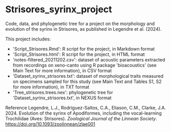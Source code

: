 # Strisores_syrinx_project
Code, data, and phylogenetic tree for a project on the morphology and evolution of the syrinx in Strisores, as published in Legendre et al. (2024).

This project includes:
- 'Script_Strisores.Rmd': R script for the project, in Markdown format
- 'Script_Strisores.html': R script for the project, in HTML format
- 'notes-filtered_20211202.csv': dataset of acoustic parameters extracted from recordings on xeno-canto using R package 'bioacoustics' (see Main Text for more information), in CSV format
- 'Dataset_syrinx_strisores.txt': dataset of morphological traits measured on specimens sampled for this study (see Main Text and Tables S1, S2 for more information), in TXT format
- 'Tree_strisores.trees.nex': phylogenetic tree for 'Dataset_syrinx_strisores.txt', in NEXUS format

Reference
Legendre, L.J., Rodríguez-Saltos, C.A., Eliason, C.M., Clarke, J.A. 2024. Evolution of the syrinx of Apodiformes, including the vocal-learning Trochilidae (Aves: Strisores). *Zoological Journal of the Linnean Society*. https://doi.org/10.1093/zoolinnean/zlae001
